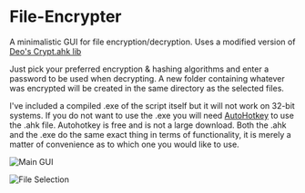 # File-Encrypter

A minimalistic GUI for file encryption/decryption.
Uses a modified version of [Deo's Crypt.ahk lib](https://autohotkey.com/board/topic/67155-ahk-l-crypt-ahk-cryptography-class-encryption-hashing/)

Just pick your preferred encryption & hashing algorithms and enter a password to be used when decrypting. A new folder containing whatever was encrypted will be created in the same directory as the selected files.

I've included a compiled .exe of the script itself but it will not work on 32-bit systems. If you do not want to use the .exe you will need [AutoHotkey](https://www.autohotkey.com/) to use the .ahk file. Autohotkey is free and is not a large download. Both the .ahk and the .exe do the same exact thing in terms of functionality, it is merely a matter of convenience as to which one you would like to use.

![Main GUI](https://i.imgur.com/0Sl9FUX.png)

![File Selection](https://i.imgur.com/lll91gU.png)
